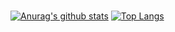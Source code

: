 ###
[![Anurag's github stats](https://github-readme-stats.vercel.app/api?username=HigashikataZhangsuke&theme=buefy&show_icons=true&?count_private=true)](https://github.com/anuraghazra/github-readme-stats)
[![Top Langs](https://github-readme-stats.vercel.app/api/top-langs/?username=HigashikataZhangsuke&langs_count=10)](https://github.com/anuraghazra/github-readme-stats)
<!--
**HigashikataZhangsuke/HigashikataZhangsuke** is a ✨ _special_ ✨ repository because its `README.md` (this file) appears on your GitHub profile.

Here are some ideas to get you started:

- 🔭 I’m currently working on ...
- 🌱 I’m currently learning ...
- 👯 I’m looking to collaborate on ...
- 🤔 I’m looking for help with ...
- 💬 Ask me about ...
- 📫 How to reach me: ...
- 😄 Pronouns: ...
- ⚡ Fun fact: ...
-->
